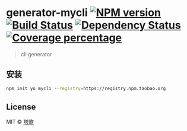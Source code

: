 # generator-mycli [![NPM version][npm-image]][npm-url] [![Build Status][travis-image]][travis-url] [![Dependency Status][daviddm-image]][daviddm-url] [![Coverage percentage][coveralls-image]][coveralls-url]
> cli generator

## 安装

```bash
npm init yo mycli --registry=https://registry.npm.taobao.org
```

## License

MIT © [塔歌]()


[npm-image]: https://badge.fury.io/js/generator-mycli.svg
[npm-url]: https://npmjs.org/package/generator-mycli
[travis-image]: https://travis-ci.org/,/generator-mycli.svg?branch=master
[travis-url]: https://travis-ci.org/,/generator-mycli
[daviddm-image]: https://david-dm.org/,/generator-mycli.svg?theme=shields.io
[daviddm-url]: https://david-dm.org/,/generator-mycli
[coveralls-image]: https://coveralls.io/repos/,/generator-mycli/badge.svg
[coveralls-url]: https://coveralls.io/r/,/generator-mycli
